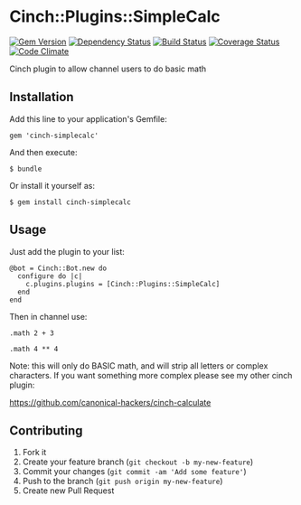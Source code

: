 # Cinch::Plugins::SimpleCalc

[![Gem Version](https://badge.fury.io/rb/cinch-simplecalc.png)](http://badge.fury.io/rb/cinch-simplecalc)
[![Dependency Status](https://gemnasium.com/bhaberer/cinch-simplecalc.png)](https://gemnasium.com/bhaberer/cinch-simplecalc)
[![Build Status](https://travis-ci.org/bhaberer/cinch-simplecalc.png?branch=master)](https://travis-ci.org/bhaberer/cinch-simplecalc)
[![Coverage Status](https://coveralls.io/repos/bhaberer/cinch-simplecalc/badge.png?branch=master)](https://coveralls.io/r/bhaberer/cinch-simplecalc?branch=master)
[![Code Climate](https://codeclimate.com/github/bhaberer/cinch-simplecalc.png)](https://codeclimate.com/github/bhaberer/cinch-simplecalc)

Cinch plugin to allow channel users to do basic math

## Installation

Add this line to your application's Gemfile:

    gem 'cinch-simplecalc'

And then execute:

    $ bundle

Or install it yourself as:

    $ gem install cinch-simplecalc

## Usage

Just add the plugin to your list:

    @bot = Cinch::Bot.new do
      configure do |c|
        c.plugins.plugins = [Cinch::Plugins::SimpleCalc]
      end
    end

Then in channel use:

    .math 2 + 3

    .math 4 ** 4

Note: this will only do BASIC math, and will strip all letters or complex
characters. If you want something more complex please see my other cinch plugin:

https://github.com/canonical-hackers/cinch-calculate

## Contributing

1. Fork it
2. Create your feature branch (`git checkout -b my-new-feature`)
3. Commit your changes (`git commit -am 'Add some feature'`)
4. Push to the branch (`git push origin my-new-feature`)
5. Create new Pull Request
